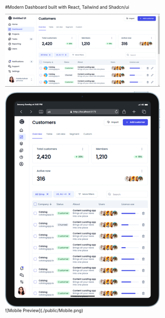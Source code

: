 #Modern Dashboard built with React, Tailwind and Shadcn/ui

![Desktop Preview](./public/Desktop.png)
<div style="text-align:center;">
  <img src="./public/Tablet.png" alt="Tablet Preview">
</div>
![Mobile Preview](./public/Mobile.png)
